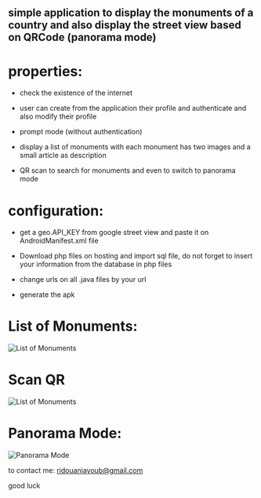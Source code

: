 ## simple application to display the monuments of a country and also display the street view based on QRCode (panorama mode)



# properties:
- check the existence of the internet

- user can create from the application their profile and authenticate and also modify their profile

- prompt mode (without authentication)

- display a list of monuments with each monument has two images and a small article as description

- QR scan to search for monuments and even to switch to panorama mode


# configuration:
- get a geo.API_KEY from google street view and paste it on AndroidManifest.xml file

- Download php files on hosting and import sql file, do not forget to insert your information from the database in php files

- change urls on all .java files by your url

- generate the apk



# List of Monuments:
![List of Monuments](https://raw.githubusercontent.com/ayoubridouani/Monument_Street_View/master/monuments.png "List of Monuments")


# Scan QR
![List of Monuments](https://raw.githubusercontent.com/ayoubridouani/Monument_Street_View/master/scan%20QR.png "List of Monuments")


# Panorama Mode:
![Panorama Mode](https://raw.githubusercontent.com/ayoubridouani/Monument_Street_View/master/street%20view.png "Panorama Mode")




to contact me: ridouaniayoub@gmail.com


good luck
